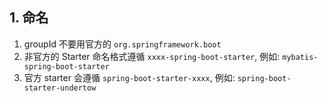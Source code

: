 ## 1. 命名

1. groupId 不要用官方的 `org.springframework.boot`
2. 非官方的 Starter 命名格式遵循 `xxxx-spring-boot-starter`, 例如: `mybatis-spring-boot-starter`
3. 官方 starter 会遵循 `spring-boot-starter-xxxx`, 例如: `spring-boot-starter-undertow`





























